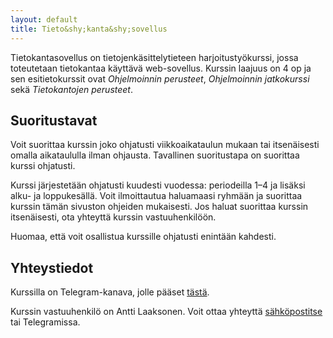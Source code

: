 ```yaml
---
layout: default
title: Tieto&shy;kanta&shy;sovellus
---
```


Tietokantasovellus on tietojenkäsittelytieteen harjoitustyökurssi, jossa toteutetaan tietokantaa käyttävä web-sovellus. Kurssin laajuus on 4 op ja sen esitietokurssit ovat _Ohjelmoinnin perusteet_, _Ohjelmoinnin jatkokurssi_ sekä _Tietokantojen perusteet_.

## Suoritustavat

Voit suorittaa kurssin joko ohjatusti viikkoaikataulun mukaan tai itsenäisesti omalla aikataululla ilman ohjausta. Tavallinen suoritustapa on suorittaa kurssi ohjatusti.

Kurssi järjestetään ohjatusti kuudesti vuodessa: periodeilla 1–4 ja lisäksi alku- ja loppukesällä. Voit ilmoittautua haluamaasi ryhmään ja suorittaa kurssin tämän sivuston ohjeiden mukaisesti. Jos haluat suorittaa kurssin itsenäisesti, ota yhteyttä kurssin vastuuhenkilöön.

Huomaa, että voit osallistua kurssille ohjatusti enintään kahdesti.

## Yhteystiedot

Kurssilla on Telegram-kanava, jolle pääset [tästä](https://t.me/tkt_tsoha).

Kurssin vastuuhenkilö on Antti Laaksonen. Voit ottaa yhteyttä [sähköpostitse](mailto:ahslaaks@cs.helsinki.fi) tai Telegramissa.